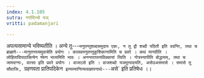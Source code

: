 ```yaml
---
index: 4.1.105
sutra: गर्गादिभ्यो यञ्
vritti: padamanjari

---
```

अपत्यसामान्ये भविष्यतीति । अन्ये तु---`मनुतन्तुशब्दसमुदाय एकः, न तु द्वौ शब्दौ पठितौ इति वदन्ति, तथा च ब्राह्मणे---मानुतन्तव्यमुवाचेति प्रयोगः । कालवमनुतन्तुकुशिकानामिति च प्रवरे ।
कथं मानवीति । लोहितादिपाठान्नित्येन ष्फेण भाव्यमिति भावः । अनन्तरापत्यविवक्षायां त्विति । गोत्रस्यापीति बोद्धव्यम्, तथा च जामदग्नाः, वात्सा इति प्रवरे प्रयोगः । वाजाऽसे इति । वाजशब्दो यञमुत्पादयति, असेउअसमासे । समासे तु सौवाजिः, `ग्रहणवता प्रातिपदिकेन` इत्यस्यानित्यत्वज्ञापनार्थः---`असे` इति प्रतिषेधः ।।